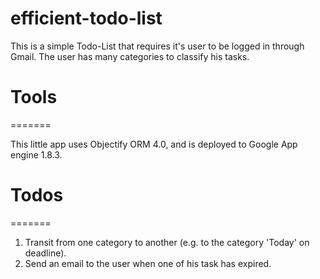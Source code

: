 efficient-todo-list
===================

This is a simple Todo-List that requires it's user to be logged in through Gmail. 
The user has many categories to classify his tasks. 

# Tools
=======

This little app uses Objectify ORM 4.0, and is deployed to Google App engine 1.8.3.

# Todos
=======

1. Transit from one category to another (e.g. to the category 'Today' on deadline).
2. Send an email to the user when one of his task has expired.
